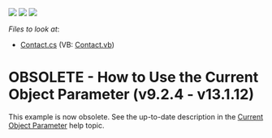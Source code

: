 <!-- default badges list -->
![](https://img.shields.io/endpoint?url=https://codecentral.devexpress.com/api/v1/VersionRange/134076506/11.1.4%2B)
[![](https://img.shields.io/badge/Open_in_DevExpress_Support_Center-FF7200?style=flat-square&logo=DevExpress&logoColor=white)](https://supportcenter.devexpress.com/ticket/details/E1564)
[![](https://img.shields.io/badge/📖_How_to_use_DevExpress_Examples-e9f6fc?style=flat-square)](https://docs.devexpress.com/GeneralInformation/403183)
<!-- default badges end -->
<!-- default file list -->
*Files to look at*:

* [Contact.cs](./CS/CurrentObjectParameter.Module/Contact.cs) (VB: [Contact.vb](./VB/CurrentObjectParameter.Module/Contact.vb))
<!-- default file list end -->
# OBSOLETE - How to Use the Current Object Parameter (v9.2.4 - v13.1.12)


<p>This example is now obsolete. See the up-to-date description in the <a href="http://documentation.devexpress.com/#Xaf/CustomDocument3204">Current Object Parameter</a> help topic.</p>

<br/>


